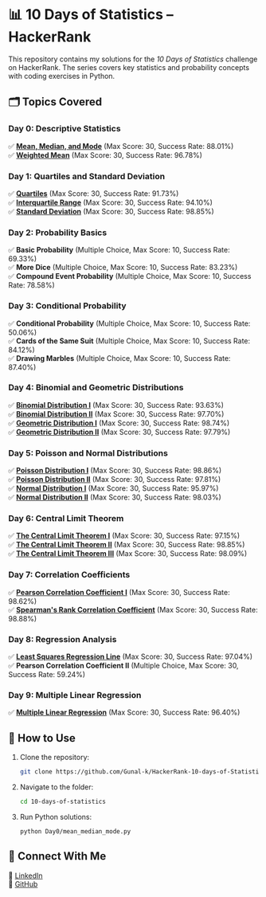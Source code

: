 # 📊 10 Days of Statistics – HackerRank  

This repository contains my solutions for the *10 Days of Statistics* challenge on HackerRank. The series covers key statistics and probability concepts with coding exercises in Python.  

## 🗂 Topics Covered  

### **Day 0: Descriptive Statistics**  
✅ **[Mean, Median, and Mode](./Day0/mean_median_mode.py)** (Max Score: 30, Success Rate: 88.01%)  
✅ **[Weighted Mean](./Day0/weighted_mean.py)** (Max Score: 30, Success Rate: 96.78%)  

### **Day 1: Quartiles and Standard Deviation**  
✅ **[Quartiles](./Day1/quartiles.py)** (Max Score: 30, Success Rate: 91.73%)  
✅ **[Interquartile Range](./Day1/interquartile_range.py)** (Max Score: 30, Success Rate: 94.10%)  
✅ **[Standard Deviation](./Day1/standard_deviation.py)** (Max Score: 30, Success Rate: 98.85%)  

### **Day 2: Probability Basics**  
✅ **Basic Probability** (Multiple Choice, Max Score: 10, Success Rate: 69.33%)  
✅ **More Dice** (Multiple Choice, Max Score: 10, Success Rate: 83.23%)  
✅ **Compound Event Probability** (Multiple Choice, Max Score: 10, Success Rate: 78.58%)  

### **Day 3: Conditional Probability**  
✅ **Conditional Probability** (Multiple Choice, Max Score: 10, Success Rate: 50.06%)  
✅ **Cards of the Same Suit** (Multiple Choice, Max Score: 10, Success Rate: 84.12%)  
✅ **Drawing Marbles** (Multiple Choice, Max Score: 10, Success Rate: 87.40%)  

### **Day 4: Binomial and Geometric Distributions**  
✅ **[Binomial Distribution I](./Day4/binomial_distribution_1.py)** (Max Score: 30, Success Rate: 93.63%)  
✅ **[Binomial Distribution II](./Day4/binomial_distribution_2.py)** (Max Score: 30, Success Rate: 97.70%)  
✅ **[Geometric Distribution I](./Day4/geometric_distribution_1.py)** (Max Score: 30, Success Rate: 98.74%)  
✅ **[Geometric Distribution II](./Day4/geometric_distribution_2.py)** (Max Score: 30, Success Rate: 97.79%)  

### **Day 5: Poisson and Normal Distributions**  
✅ **[Poisson Distribution I](./Day5/poisson_distribution_1.py)** (Max Score: 30, Success Rate: 98.86%)  
✅ **[Poisson Distribution II](./Day5/poisson_distribution_2.py)** (Max Score: 30, Success Rate: 97.81%)  
✅ **[Normal Distribution I](./Day5/normal_distribution_1.py)** (Max Score: 30, Success Rate: 95.97%)  
✅ **[Normal Distribution II](./Day5/normal_distribution_2.py)** (Max Score: 30, Success Rate: 98.03%)  

### **Day 6: Central Limit Theorem**  
✅ **[The Central Limit Theorem I](./Day6/clt_1.py)** (Max Score: 30, Success Rate: 97.15%)  
✅ **[The Central Limit Theorem II](./Day6/clt_2.py)** (Max Score: 30, Success Rate: 98.85%)  
✅ **[The Central Limit Theorem III](./Day6/clt_3.py)** (Max Score: 30, Success Rate: 98.09%)  

### **Day 7: Correlation Coefficients**  
✅ **[Pearson Correlation Coefficient I](./Day7/pearson_correlation_1.py)** (Max Score: 30, Success Rate: 98.62%)  
✅ **[Spearman's Rank Correlation Coefficient](./Day7/spearman_rank.py)** (Max Score: 30, Success Rate: 98.88%)  

### **Day 8: Regression Analysis**  
✅ **[Least Squares Regression Line](./Day8/least_squares.py)** (Max Score: 30, Success Rate: 97.04%)  
✅ **Pearson Correlation Coefficient II** (Multiple Choice, Max Score: 30, Success Rate: 59.24%)  

### **Day 9: Multiple Linear Regression**  
✅ **[Multiple Linear Regression](./Day9/multiple_linear_regression.py)** (Max Score: 30, Success Rate: 96.40%)  

## 📌 How to Use  
1. Clone the repository:  
   ```bash
   git clone https://github.com/Gunal-k/HackerRank-10-days-of-Statistics-
   ```
2. Navigate to the folder:  
   ```bash
   cd 10-days-of-statistics
   ```
3. Run Python solutions:  
   ```bash
   python Day0/mean_median_mode.py
   ```

## 🚀 Connect With Me  
🔗 [LinkedIn](https://www.linkedin.com/in/gunal-k-9435b02a7/)  
📂 [GitHub](https://github.com/Gunal-k)  
